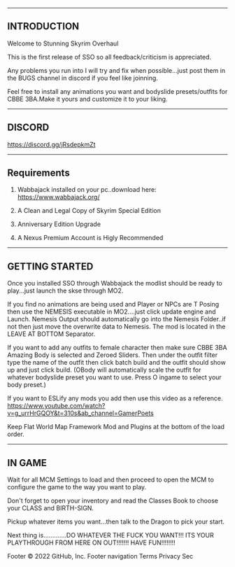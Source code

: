 ------------
INTRODUCTION
------------

Welcome to Stunning Skyrim Overhaul

This is the first release of SSO so all feedback/criticism is appreciated.

Any problems you run into I will try and fix when possible...just post them in the BUGS channel in discord if you feel like joinning.

Feel free to install any animations you want and bodyslide presets/outfits for CBBE 3BA.Make it yours and customize it to your liking.


-------
DISCORD
-------
https://discord.gg/jRsdepkmZt

------------
Requirements
------------

1. Wabbajack installed on your pc..download here: https://www.wabbajack.org/

2. A Clean and Legal Copy of Skyrim Special Edition

3. Anniversary Edition Upgrade

4. A Nexus Premium Account is Higly Recommended

---------------
GETTING STARTED
---------------

Once you installed SSO through Wabbajack the modlist should be ready to play...just launch the skse through MO2.

If you find no animations are being used and Player or NPCs are T Posing then use the NEMESIS executable in MO2....just click update engine and Launch.
Nemesis Output should automatically go into the Nemesis Folder..if not then just move the overwrite data to Nemesis. The mod is located in the LEAVE AT BOTTOM  Separator.

If you want to add any outfits to female character then make sure CBBE 3BA Amazing Body is selected and Zeroed Sliders.
Then under the outfit filter type the name of the outfit then click batch build and the outfit should show up and just click build.
(OBody will automatically scale the outfit for whatever bodyslide preset you want to use. Press O ingame to select your body preset.)

If you want to ESLify any mods you add then use this video as a reference.
https://www.youtube.com/watch?v=g_urrHrGQOY&t=310s&ab_channel=GamerPoets

Keep Flat World Map Framework Mod and Plugins at the bottom of the load order.

-------
IN GAME
-------

Wait for all MCM Settings to load and then proceed to open the MCM to configure the game to the way you want to play.

Don't forget to open your inventory and read the Classes Book to choose your CLASS and BIRTH-SIGN.
 
Pickup whatever items you want...then talk to the Dragon to pick your start.

Next thing is.............DO WHATEVER THE FUCK YOU WANT!!! ITS YOUR PLAYTHROUGH FROM HERE ON OUT!!!!!!! HAVE FUN!!!!!!!!

Footer
© 2022 GitHub, Inc.
Footer navigation
Terms
Privacy
Sec
